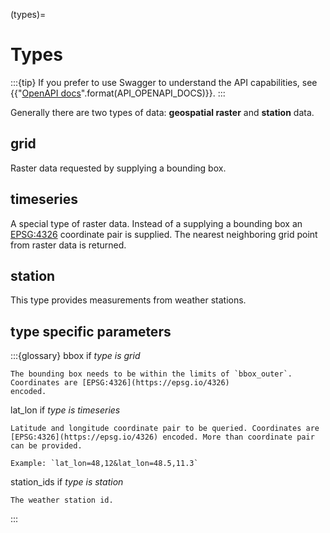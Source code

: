 (types)=
# Types

:::{tip}
If you prefer to use Swagger to understand the API capabilities, see {{"[OpenAPI docs]({})".format(API_OPENAPI_DOCS)}}.
:::

Generally there are two types of data: **geospatial raster** and **station** data. 

## grid

Raster data requested by supplying a bounding box.

## timeseries

A special type of raster data. Instead of a supplying a bounding box an [EPSG:4326](https://epsg.io/4326) coordinate
pair is supplied. The nearest neighboring grid point from raster data is returned.

## station

This type provides measurements from weather stations.

## type specific parameters

:::{glossary}
bbox 
    if _type is grid_

    The bounding box needs to be within the limits of `bbox_outer`. Coordinates are [EPSG:4326](https://epsg.io/4326)
    encoded.

lat_lon 
    if _type is timeseries_

    Latitude and longitude coordinate pair to be queried. Coordinates are [EPSG:4326](https://epsg.io/4326) encoded. More than coordinate pair can be provided.

    Example: `lat_lon=48,12&lat_lon=48.5,11.3`

station_ids 
    if _type is station_

    The weather station id.
:::

